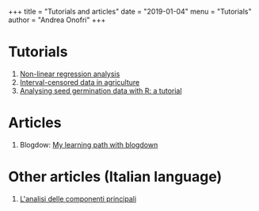 +++
title = "Tutorials and articles"
date = "2019-01-04"
menu = "Tutorials"
author = "Andrea Onofri"
+++

# Tutorials

1. [Non-linear regression analysis](/nonLinearRegression/)
2. [Interval-censored data in agriculture](https://onofriandreapg.github.io/agriCensData/)
3. [Analysing seed germination data with R: a tutorial](/seedGermination/)


# Articles

1. Blogdow: [My learning path with blogdown](/articles/BlogdownSteps/)

# Other articles (Italian language)

1. [L'analisi delle componenti principali](/PCA/)


